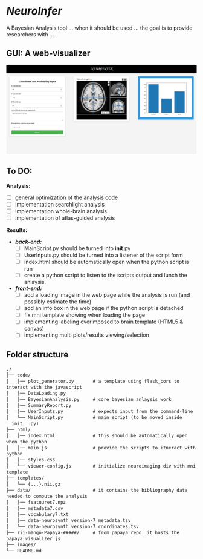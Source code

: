 # *NeuroInfer*

A Bayesian Analysis tool ...
when it should be used ...
the goal is to provide researchers with ...

## GUI: A web-visualizer

![neuroinfer_gui](./neuroinfer/images/neuroinfer_gui.png "Title")

## To DO:

**Analysis:**
  - [ ] general optimization of the analysis code
  - [ ] implementation searchlight analysis
  - [ ] implementation whole-brain analysis
  - [ ] implementation of atlas-guided analysis

**Results:**
   - _**back-end:**_
       - [ ] MainScript.py should be turned into __init__.py
       - [ ] UserInputs.py should be turned into a listener of the script form
       - [ ] index.html should be automatically open when the python script is run
       - [ ] create a python script to listen to the scripts output and lunch the anlaysis.

   - _**front-end:**_
        - [ ] add a loading image in the web page while the analysis is run (and possibly estimate the time)
        - [ ] add an info box in the web page if the python script is detached
        - [ ] fix mni template showing when loading the page
        - [ ] implementing labeling overimposed to brain template (HTML5 & canvas)
        - [ ] implementing multi plots/results viewing/selection

## Folder structure

    ./
    ├── code/
    │   │── plot_generator.py       # a template using flask_cors to interact with the javascript
    │   │── DataLoading.py
    │   │── BayesianAnalysis.py     # core bayesian anlaysis work
    │   │── SummaryReport.py
    │   │── UserInputs.py           # expects input from the command-line
    │   └── MainScript.py           # main script (to be moved inside __init__.py)
    ├── html/
    │   │── index.html              # this should be automatically open when the python 
    │   │── main.js                 # provide the scripts to itneract with python
    │   │── styles.css
    │   └── viewer-config.js        # initialize neuroimaging div with mni template
    ├── templates/
    │   └── {...}.nii.gz
    ├── data/                       # it contains the bibliography data needed to compute the analysis
    │   │── featuures7.npz
    │   │── metadata7.csv
    │   │── vocabulary7.txt
    │   │── data-neurosynth_version-7_metadata.tsv
    │   └── data-neurosynth_version-7_coordinates.tsv
    ├── rii-mango-Papaya-#####/     # from papaya repo. it hosts the papaya visualizer js
    ├── images/     
    └── README.md
